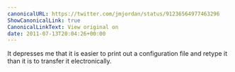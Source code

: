 ```yaml
---
canonicalURL: https://twitter.com/jmjordan/status/91236564977463296
ShowCanonicalLink: true
CanonicalLinkText: View original on
date: 2011-07-13T20:04:26+00:00
---
```

It depresses me that it is easier to print out a configuration file and retype it than it is to transfer it electronically.